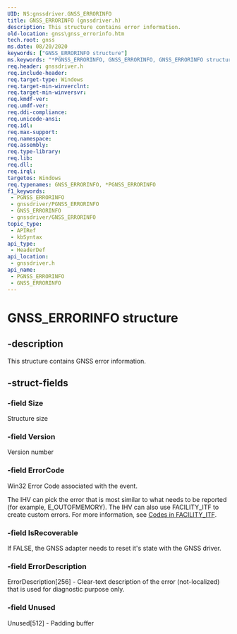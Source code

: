 ```yaml
---
UID: NS:gnssdriver.GNSS_ERRORINFO
title: GNSS_ERRORINFO (gnssdriver.h)
description: This structure contains error information.
old-location: gnss\gnss_errorinfo.htm
tech.root: gnss
ms.date: 08/20/2020
keywords: ["GNSS_ERRORINFO structure"]
ms.keywords: "*PGNSS_ERRORINFO, GNSS_ERRORINFO, GNSS_ERRORINFO structure [Sensor Devices], PGNSS_ERRORINFO, PGNSS_ERRORINFO structure pointer [Sensor Devices], gnss.gnss_errorinfo, gnssdriver/GNSS_ERRORINFO, gnssdriver/PGNSS_ERRORINFO"
req.header: gnssdriver.h
req.include-header: 
req.target-type: Windows
req.target-min-winverclnt: 
req.target-min-winversvr: 
req.kmdf-ver: 
req.umdf-ver: 
req.ddi-compliance: 
req.unicode-ansi: 
req.idl: 
req.max-support: 
req.namespace: 
req.assembly: 
req.type-library: 
req.lib: 
req.dll: 
req.irql: 
targetos: Windows
req.typenames: GNSS_ERRORINFO, *PGNSS_ERRORINFO
f1_keywords:
 - PGNSS_ERRORINFO
 - gnssdriver/PGNSS_ERRORINFO
 - GNSS_ERRORINFO
 - gnssdriver/GNSS_ERRORINFO
topic_type:
 - APIRef
 - kbSyntax
api_type:
 - HeaderDef
api_location:
 - gnssdriver.h
api_name:
 - PGNSS_ERRORINFO
 - GNSS_ERRORINFO
---
```


# GNSS_ERRORINFO structure


## -description

This structure contains GNSS error information.

## -struct-fields

### -field Size

Structure size

### -field Version

Version number

### -field ErrorCode

Win32 Error Code associated with the event.

The IHV can pick the error that is most similar to what needs to be reported (for example, E_OUTOFMEMORY). The IHV can also use FACILITY_ITF to create custom errors. For more information, see [Codes in FACILITY_ITF](/windows/win32/com/codes-in-facility-itf).

### -field IsRecoverable

If FALSE, the GNSS adapter needs to reset it's state with the GNSS driver.

### -field ErrorDescription

ErrorDescription[256] - Clear-text description of the error (not-localized) that is used for diagnostic purpose only.

### -field Unused

Unused[512] - Padding buffer


